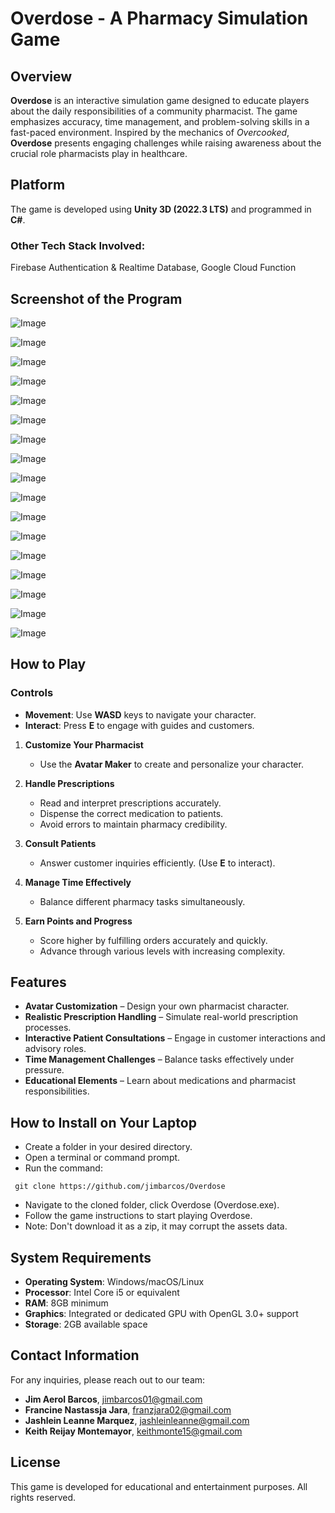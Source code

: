 # Overdose - A Pharmacy Simulation Game

## Overview
**Overdose** is an interactive simulation game designed to educate players about the daily responsibilities of a community pharmacist. The game emphasizes accuracy, time management, and problem-solving skills in a fast-paced environment. Inspired by the mechanics of *Overcooked*, **Overdose** presents engaging challenges while raising awareness about the crucial role pharmacists play in healthcare.

## Platform
The game is developed using **Unity 3D (2022.3 LTS)** and programmed in **C#**.
### Other Tech Stack Involved:
Firebase Authentication & Realtime Database, Google Cloud Function

## Screenshot of the Program
![Image](https://github.com/user-attachments/assets/032c6e46-8906-4f4c-8ae0-c0a66ce99bd0)

![Image](https://github.com/user-attachments/assets/c31255e0-2f75-40b1-b4cf-16426e59aa45)

![Image](https://github.com/user-attachments/assets/1982817e-1d8c-4cec-a0b4-e95aa933c90e)

![Image](https://github.com/user-attachments/assets/14094481-3bd5-4946-bee1-388986e4dd78)

![Image](https://github.com/user-attachments/assets/66b53738-3e6b-410a-a474-67f410c478c8)

![Image](https://github.com/user-attachments/assets/4cb6b57a-6dbb-4fca-a08f-80c87fa604ab)

![Image](https://github.com/user-attachments/assets/ea2c3028-9b60-42cd-a269-3c890cdf822b)

![Image](https://github.com/user-attachments/assets/b3eb00be-7337-4c81-8376-915f4aabcb29)

![Image](https://github.com/user-attachments/assets/2b9c7129-e7ad-40ed-9c76-7ac451ffd46c)

![Image](https://github.com/user-attachments/assets/f96b5116-272d-4766-ab76-9cbe8499163e)

![Image](https://github.com/user-attachments/assets/06cf4311-3594-4ac4-b99e-f7ae8e3a13be)

![Image](https://github.com/user-attachments/assets/7025f463-590d-40a8-b0c3-920e5e5ac6f3)

![Image](https://github.com/user-attachments/assets/3fa27afb-ab7e-4747-8796-c7fda03b54ca)

![Image](https://github.com/user-attachments/assets/ecdeaba8-f916-42f9-b544-c10b39b69e14)

![Image](https://github.com/user-attachments/assets/b0675302-5d4e-4e35-a4a1-530c2e12b3b3)

![Image](https://github.com/user-attachments/assets/50f79b42-3949-4d14-8f08-b35bba7f5add)

![Image](https://github.com/user-attachments/assets/3fb19aff-dee1-4e1f-8035-8dcdebb27376)

## How to Play

### Controls
- **Movement**: Use **WASD** keys to navigate your character.
- **Interact**: Press **E** to engage with guides and customers.
1. **Customize Your Pharmacist**
   - Use the **Avatar Maker** to create and personalize your character.

2. **Handle Prescriptions**
   - Read and interpret prescriptions accurately.
   - Dispense the correct medication to patients.
   - Avoid errors to maintain pharmacy credibility.

3. **Consult Patients**
   - Answer customer inquiries efficiently. (Use **E** to interact).

4. **Manage Time Effectively**
   - Balance different pharmacy tasks simultaneously.

5. **Earn Points and Progress**
   - Score higher by fulfilling orders accurately and quickly.
   - Advance through various levels with increasing complexity.

## Features
- **Avatar Customization** – Design your own pharmacist character.
- **Realistic Prescription Handling** – Simulate real-world prescription processes.
- **Interactive Patient Consultations** – Engage in customer interactions and advisory roles.
- **Time Management Challenges** – Balance tasks effectively under pressure.
- **Educational Elements** – Learn about medications and pharmacist responsibilities.

## How to Install on Your Laptop

- Create a folder in your desired directory.
- Open a terminal or command prompt.
- Run the command:
```
 git clone https://github.com/jimbarcos/Overdose
```
- Navigate to the cloned folder, click Overdose (Overdose.exe).
- Follow the game instructions to start playing Overdose.
- Note: Don't download it as a zip, it may corrupt the assets data.

## System Requirements
- **Operating System**: Windows/macOS/Linux
- **Processor**: Intel Core i5 or equivalent
- **RAM**: 8GB minimum
- **Graphics**: Integrated or dedicated GPU with OpenGL 3.0+ support
- **Storage**: 2GB available space

## Contact Information
For any inquiries, please reach out to our team:
- **Jim Aerol Barcos**, jimbarcos01@gmail.com
- **Francine Nastassja Jara**, franzjara02@gmail.com
- **Jashlein Leanne Marquez**, jashleinleanne@gmail.com
- **Keith Reijay Montemayor**, keithmonte15@gmail.com

## License
This game is developed for educational and entertainment purposes. All rights reserved.


